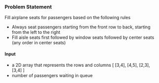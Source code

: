 ### Problem Statement

Fill airplane seats for passengers based on the following rules

* Always seat passengers starting from the front row to back,
starting from the left to the right
* Fill aisle seats first followed by window seats followed by center
seats (any order in center seats)

#### Input
* a 2D array that represents the rows and columns [ [3,4], [4,5],
[2,3], [3,4] ]
* number of passengers waiting in queue